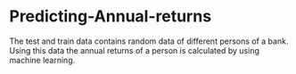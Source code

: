 # Predicting-Annual-returns
The test and train data contains random data of different persons of a bank. Using this data the annual returns of a person is calculated by using machine learning.
